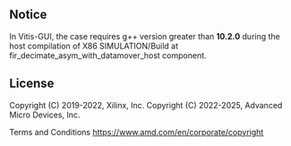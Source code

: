 ## Notice
In Vitis-GUI, the case requires g++ version greater than **10.2.0** during the host compilation of X86 SIMULATION/Build at fir\_decimate\_asym\_with\_datamover\_host component.

## License

 Copyright (C) 2019-2022, Xilinx, Inc.
 Copyright (C) 2022-2025, Advanced Micro Devices, Inc.

Terms and Conditions <https://www.amd.com/en/corporate/copyright>